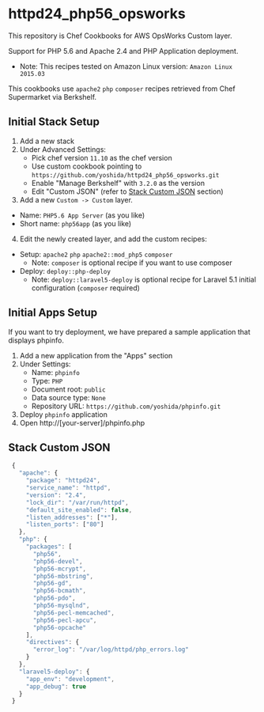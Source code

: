 
# httpd24_php56_opsworks

This repository is Chef Cookbooks for AWS OpsWorks Custom layer.

Support for PHP 5.6 and Apache 2.4 and PHP Application deployment.

* Note: This recipes tested on Amazon Linux version: `Amazon Linux 2015.03`

This cookbooks use `apache2` `php` `composer` recipes retrieved from Chef Supermarket via Berkshelf.

## Initial Stack Setup

1. Add a new stack
2. Under Advanced Settings:
   - Pick chef version `11.10` as the chef version
   - Use custom cookbook pointing to `https://github.com/yoshida/httpd24_php56_opsworks.git`
   - Enable "Manage Berkshelf" with `3.2.0` as the version
   - Edit "Custom JSON" (refer to [Stack Custom JSON](#stack-custom-json) section)
3. Add a new `Custom -> Custom` layer.
  * Name: `PHP5.6 App Server` (as you like)
  * Short name: `php56app` (as you like)
4. Edit the newly created layer, and add the custom recipes:
  * Setup: `apache2` `php` `apache2::mod_php5` `composer`
    * Note: `composer` is optional recipe if you want to use composer
  * Deploy: `deploy::php-deploy`
    * Note: `deploy::laravel5-deploy` is optional recipe for Laravel 5.1 initial configuration (`composer` required)

## Initial Apps Setup

If you want to try deployment, we have prepared a sample application that displays phpinfo.

1. Add a new application from the "Apps" section
2. Under Settings:
   - Name: `phpinfo`
   - Type: `PHP`
   - Document root: `public`
   - Data source type: `None`
   - Repository URL: `https://github.com/yoshida/phpinfo.git`
3. Deploy `phpinfo` application 
4. Open http://[your-server]/phpinfo.php

## Stack Custom JSON

```javascript
 {
   "apache": {
     "package": "httpd24",
     "service_name": "httpd",
     "version": "2.4",
     "lock_dir": "/var/run/httpd",
     "default_site_enabled": false,
     "listen_addresses": ["*"],
     "listen_ports": ["80"]
   },
   "php": {
     "packages": [
       "php56",
       "php56-devel",
       "php56-mcrypt",
       "php56-mbstring",
       "php56-gd",
       "php56-bcmath",
       "php56-pdo",
       "php56-mysqlnd",
       "php56-pecl-memcached",
       "php56-pecl-apcu",
       "php56-opcache"
     ],
     "directives": {
       "error_log": "/var/log/httpd/php_errors.log"
     }
   },
   "laravel5-deploy": {
     "app_env": "development",
     "app_debug": true
   }
 }
```
